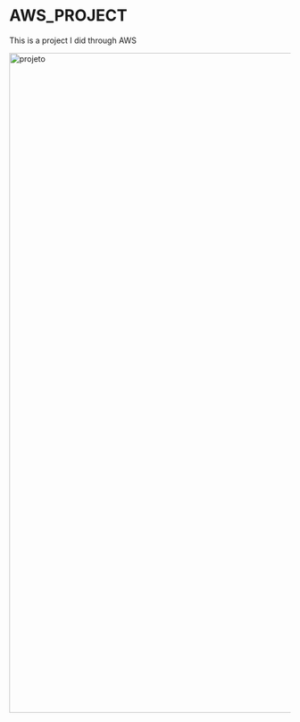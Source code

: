 # AWS_PROJECT
This is a project I did through AWS

<img width="1180" alt="projeto" src="https://user-images.githubusercontent.com/99335566/154154697-b6261a35-436d-4a44-9086-35e3820a810c.png">
